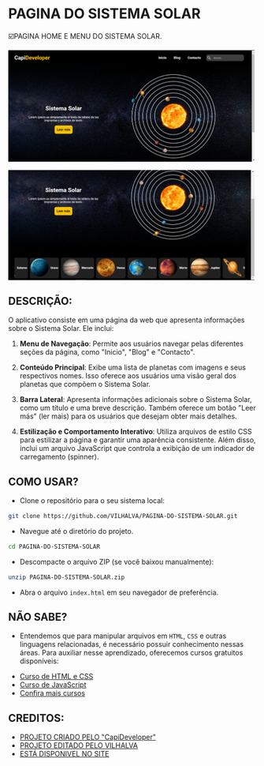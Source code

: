# PAGINA DO SISTEMA SOLAR
☑️PAGINA HOME E MENU DO SISTEMA SOLAR.

<img src="./IMAGENS/FOTO_1.png" align="center" width="500"> <br> <br>
<img src="./IMAGENS/FOTO_2.png" align="center" width="500"> <br> 

## DESCRIÇÃO:
O aplicativo consiste em uma página da web que apresenta informações sobre o Sistema Solar. Ele inclui:

1. **Menu de Navegação**: Permite aos usuários navegar pelas diferentes seções da página, como "Inicio", "Blog" e "Contacto".

2. **Conteúdo Principal**: Exibe uma lista de planetas com imagens e seus respectivos nomes. Isso oferece aos usuários uma visão geral dos planetas que compõem o Sistema Solar.

3. **Barra Lateral**: Apresenta informações adicionais sobre o Sistema Solar, como um título e uma breve descrição. Também oferece um botão "Leer más" (ler mais) para os usuários que desejam obter mais detalhes.

4. **Estilização e Comportamento Interativo**: Utiliza arquivos de estilo CSS para estilizar a página e garantir uma aparência consistente. Além disso, inclui um arquivo JavaScript que controla a exibição de um indicador de carregamento (spinner).

## COMO USAR?
* Clone o repositório para o seu sistema local:

```bash
git clone https://github.com/VILHALVA/PAGINA-DO-SISTEMA-SOLAR.git
```

* Navegue até o diretório do projeto.

```bash
cd PAGINA-DO-SISTEMA-SOLAR
```

* Descompacte o arquivo ZIP (se você baixou manualmente):

```bash
unzip PAGINA-DO-SISTEMA-SOLAR.zip
```
* Abra o arquivo `index.html` em seu navegador de preferência.

## NÃO SABE?
- Entendemos que para manipular arquivos em `HTML`, `CSS` e outras linguagens relacionadas, é necessário possuir conhecimento nessas áreas. Para auxiliar nesse aprendizado, oferecemos cursos gratuitos disponíveis:
* [Curso de HTML e CSS](https://github.com/VILHALVA/CURSO-DE-HTML-E-CSS)
* [Curso de JavaScript](https://github.com/VILHALVA/CURSO-DE-JAVASCRIPT)
* [Confira mais cursos](https://github.com/VILHALVA?tab=repositories&q=+topic:CURSO)

## CREDITOS:
- [PROJETO CRIADO PELO "CapiDeveloper"](https://github.com/CapiDeveloper/Proyecto-8-CapiDev)
- [PROJETO EDITADO PELO VILHALVA](https://github.com/VILHALVA)
- [ESTÁ DISPONIVEL NO SITE](https://vilhalva.github.io/STYLER/STYLER.html)